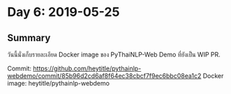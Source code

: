 # Day 6: 2019-05-25

## Summary
วันนี้นั่งเก็บรายละเอียด Docker image ของ PyThaiNLP-Web Demo ที่ยังเป็น WIP PR. 

Commit: https://github.com/heytitle/pythainlp-webdemo/commit/85b96d2cd6af8f64ec38cbcf7f9ec6bbc08ea1c2
Docker image: heytitle/pythainlp-webdemo